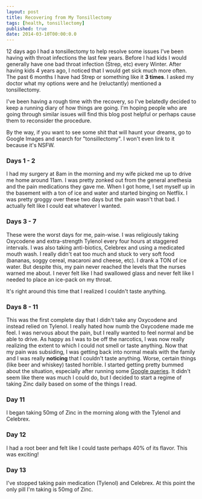 ```yaml
---
layout: post
title: Recovering from My Tonsillectomy
tags: [health, tonsillectomy]
published: true
date: 2014-03-10T00:00:0.0
---
```

12 days ago I had a tonsillectomy to help resolve some issues I've been having with throat infections the last few years. Before I had kids I would generally have one bad throat infection (Strep, etc) every Winter. After having kids 4 years ago, I noticed that I would get sick much more often. The past 6 months I have had Strep or something like it **3 times**. I asked my doctor what my options were and he (reluctantly) mentioned a tonsillectomy. 

I've been having a rough time with the recovery, so I've belatedly decided to keep a running diary of how things are going. I'm hoping people who are going through similar issues will find this blog post helpful or perhaps cause them to reconsider the procedure. 

By the way, if you want to see some shit that will haunt your dreams, go to Google Images and search for "tonsillectomy". I won't even link to it because it's NSFW.

### Days 1 - 2

I had my surgery at 8am in the morning and my wife picked me up to drive me home around 11am. I was pretty zonked out from the general anethesia and the pain medications they gave me. When I got home, I set myself up in the basement with a ton of ice and water and started binging on Netflix. I was pretty groggy over these two days but the pain wasn't that bad. I actually felt like I could eat whatever I wanted. 

### Days 3 - 7

These were the worst days for me, pain-wise. I was religiously taking Oxycodene and extra-strength Tylenol every four hours at staggered intervals. I was also taking anti-biotics, Celebrex and using a medicated mouth wash. I really didn't eat too much and stuck to very soft food (bananas, soggy cereal, macaroni and cheese, etc). I drank a TON of ice water. But despite this, my pain never reached the levels that the nurses warned me about. I never felt like I had swallowed glass and never felt like I needed to place an ice-pack on my throat. 

It's right around this time that I realized I couldn't taste anything.

### Days 8 - 11 

This was the first complete day that I didn't take any Oxycodene and instead relied on Tylenol. I really hated how numb the Oxycodene made me feel. I was nervous about the pain, but I really wanted to feel normal and be able to drive. As happy as I was to be off the narcotics, I was now really realizing the extent to which I could not smell or taste anything. Now that my pain was subsiding, I was getting back into normal meals with the family and I was really **noticing** that I couldn't taste anything. Worse, certain things (like beer and whiskey) tasted horrible. I started getting pretty bummed about the situation, especially after running some [Google queries][1]. It didn't seem like there was much I could do, but I decided to start a regime of taking Zinc daily based on some of the things I read.

### Day 11

I began taking 50mg of Zinc in the morning along with the Tylenol and Celebrex. 

### Day 12

I had a root beer and felt like I could taste perhaps 40% of its flavor. This was exciting!


### Day 13

I've stopped taking pain medication (Tylenol) and Celebrex. At this point the only pill I'm taking is 50mg of Zinc.

[1]:https://www.google.com/search?q=Tonsillectomy+taste
